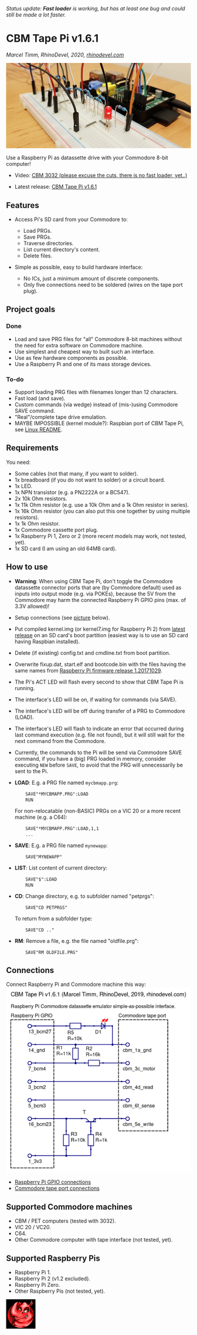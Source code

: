 *Status update: **Fast loader** is working, but has at least one bug and could still be made a lot faster.*

# CBM Tape Pi v1.6.1
*Marcel Timm, RhinoDevel, 2020, [rhinodevel.com](http://rhinodevel.com/)*

![CBM Tape Pi hardware](./docs/title.jpg)

Use a Raspberry Pi as datassette drive with your Commodore 8-bit computer!

- Video: [CBM 3032 (please excuse the cuts, there is no fast loader, yet..)](https://youtu.be/CkLR3lkHjh4)

- Latest release: [CBM Tape Pi v1.6.1](https://github.com/RhinoDevel/cbmtapepi/releases/tag/v1.6.1)

## Features

- Access Pi's SD card from your Commodore to:
  - Load PRGs.
  - Save PRGs.
  - Traverse directories.
  - List current directory's content.
  - Delete files.

- Simple as possible, easy to build hardware interface:
  - No ICs, just a minimum amount of discrete components.
  - Only five connections need to be soldered (wires on the tape port plug).

## Project goals

### Done

- Load and save PRG files for "all" Commodore 8-bit machines without the need for extra software on Commodore machine.
- Use simplest and cheapest way to built such an interface.
- Use as few hardware components as possible.
- Use a Raspberry Pi and one of its mass storage devices.

### To-do

- Support loading PRG files with filenames longer than 12 characters.
- Fast load (and save).
- Custom commands (via wedge) instead of (mis-)using Commodore SAVE command.
- "Real"/complete tape drive emulation.
- MAYBE IMPOSSIBLE (kernel module?): Raspbian port of CBM Tape Pi, see [Linux README](./linux/README.md).

## Requirements

You need:

- Some cables (not that many, if you want to solder).
- 1x breadboard (if you do not want to solder) or a circuit board.
- 1x LED.
- 1x NPN transistor (e.g. a PN2222A or a BC547).
- 2x 10k Ohm resistors.
- 1x 11k Ohm resistor (e.g. use a 10k Ohm and a 1k Ohm resistor in series).
- 1x 16k Ohm resistor (you can also put this one together by using multiple resistors).
- 1x 1k Ohm resistor.
- 1x Commodore cassette port plug.
- 1x Raspberry Pi 1, Zero or 2 (more recent models may work, not tested, yet).
- 1x SD card (I am using an old 64MB card).

## How to use

- **Warning**: When using CBM Tape Pi, don't toggle the Commodore datassette connector ports that are (by Commodore default) used as inputs into output mode (e.g. via POKEs), because the 5V from the Commodore may harm the connected Raspberry Pi GPIO pins (max. of 3.3V allowed)!
- Setup connections (see [picture](./docs/CBM%20tape%20to%20Raspberry%20Pi%20(Marcel%20Timm%2C%20RhinoDevel).png) below).
- Put compiled kernel.img (or kernel7.img for Raspberry Pi 2) from [latest release](https://github.com/RhinoDevel/cbmtapepi/releases/tag/v1.6.1) on an SD card's boot partition (easiest way is to use an SD card having Raspbian installed).
- Delete (if existing) config.txt and cmdline.txt from boot partition.
- Overwrite fixup.dat, start.elf and bootcode.bin with the files having the same names from [Raspberry Pi firmware release 1.20171029](https://github.com/raspberrypi/firmware/tree/1.20171029/boot).
- The Pi's ACT LED will flash every second to show that CBM Tape Pi is running.
- The interface's LED will be on, if waiting for commands (via SAVE).
- The interface's LED will be off during transfer of a PRG to Commodore (LOAD).
- The interface's LED will flash to indicate an error that occurred during last command execution (e.g. file not found), but it will still wait for the next command from the Commodore.
- Currently, the commands to the Pi will be send via Commodore SAVE command, if you have a (big) PRG loaded in memory, consider executing ```NEW``` before ```SAVE```, to avoid that the PRG will unnecessarily be sent to the Pi.
- **LOAD**: E.g. a PRG file named ```mycbmapp.prg```:

  ```
      SAVE"*MYCBMAPP.PRG":LOAD
      RUN
  ```
  For non-relocatable (non-BASIC) PRGs on a VIC 20 or a more recent machine (e.g. a C64):

  ```
      SAVE"*MYCBMAPP.PRG":LOAD,1,1
      ...
  ```
- **SAVE**: E.g. a PRG file named ```mynewapp```:

  ```
      SAVE"MYNEWAPP"
  ```
- **LIST**: List content of current directory:

  ```
      SAVE"$":LOAD
      RUN
  ```
- **CD**: Change directory, e.g. to subfolder named "petprgs":

  ```
      SAVE"CD PETPRGS"
  ```
  To return from a subfolder type:

  ```
      SAVE"CD .."
  ```
- **RM**: Remove a file, e.g. the file named "oldfile.prg":

  ```
      SAVE"RM OLDFILE.PRG"
  ```

## Connections
Connect Raspberry Pi and Commodore machine this way:
![Wiring](./docs/CBM%20tape%20to%20Raspberry%20Pi%20(Marcel%20Timm%2C%20RhinoDevel).png)

- [Raspberry Pi GPIO connections](./docs/CBM%20Tape%20Pi%20-%20Raspberry%20Pi%20GPIO%20connections.png)
- [Commodore tape port connections](./docs/CBM%20Tape%20Pi%20-%20Commodore%20machine%20cassette%20port%20connections.png)

## Supported Commodore machines

- CBM / PET computers (tested with 3032).
- VIC 20 / VC20.
- C64.
- Other Commodore computer with tape interface (not tested, yet).

## Supported Raspberry Pis

- Raspberry Pi 1.
- Raspberry Pi 2 (v1.2 excluded).
- Raspberry Pi Zero.
- Other Raspberry Pis (not tested, yet).

![RhinoDevel](./data/rhino.bmp)
